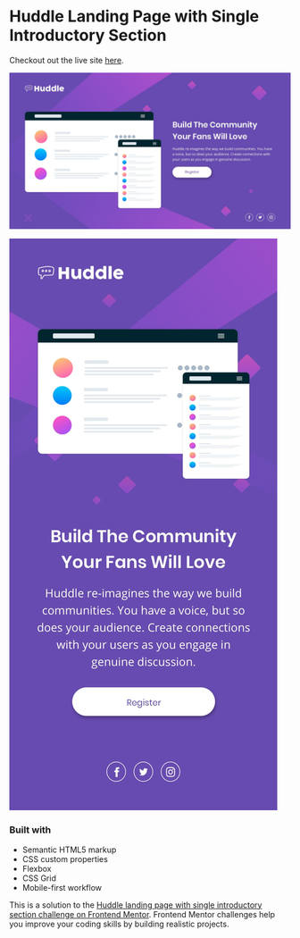 # Huddle Landing Page with Single Introductory Section

Checkout out the live site [here](https://elorenn.github.io/huddle-landing-page-with-single-introductory-section/).

![Huddle Landing Page with Single Introductory Section](assets/design/desktop-design.jpg)

![Huddle Landing Page with Single Introductory Section Mobile](assets/design/mobile-design.jpg)

### Built with

- Semantic HTML5 markup
- CSS custom properties
- Flexbox
- CSS Grid
- Mobile-first workflow

This is a solution to the [Huddle landing page with single introductory section challenge on Frontend Mentor](https://www.frontendmentor.io/challenges/huddle-landing-page-with-a-single-introductory-section-B_2Wvxgi0). Frontend Mentor challenges help you improve your coding skills by building realistic projects.
